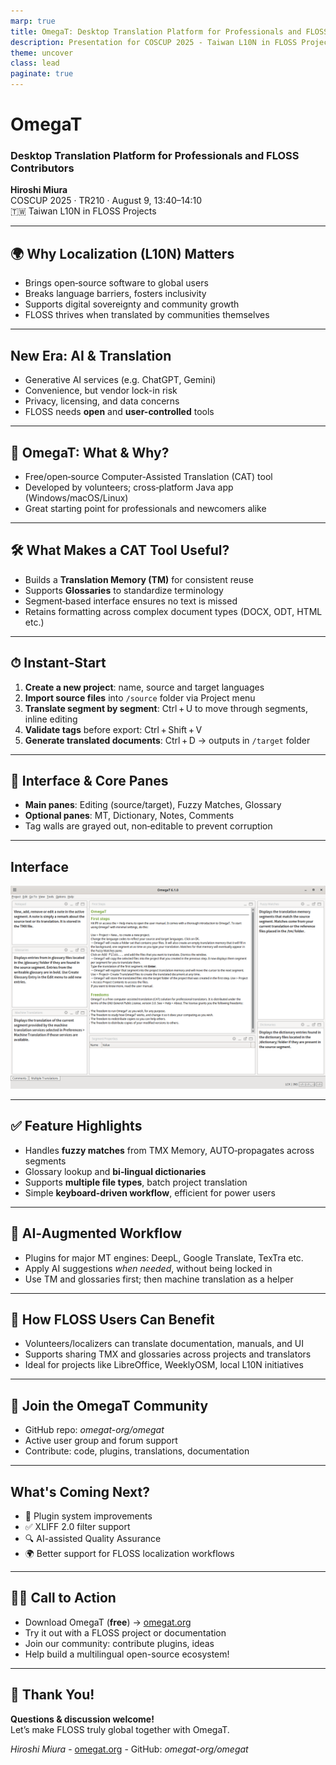 ```yaml
---
marp: true
title: OmegaT: Desktop Translation Platform for Professionals and FLOSS Contributors
description: Presentation for COSCUP 2025 - Taiwan L10N in FLOSS Projects
theme: uncover
class: lead
paginate: true
---
```


<!-- Title Slide -->
# OmegaT
### Desktop Translation Platform for Professionals and FLOSS Contributors

**Hiroshi Miura**  
COSCUP 2025 · TR210 · August 9, 13:40–14:10  
🇹🇼 Taiwan L10N in FLOSS Projects

---

## 🌍 Why Localization (L10N) Matters

- Brings open‑source software to global users
- Breaks language barriers, fosters inclusivity
- Supports digital sovereignty and community growth
- FLOSS thrives when translated by communities themselves

---

## New Era: AI & Translation

- Generative AI services (e.g. ChatGPT, Gemini)
- Convenience, but vendor lock-in risk
- Privacy, licensing, and data concerns
- FLOSS needs **open** and **user-controlled** tools

---

## 🚀 OmegaT: What & Why?

- Free/open‑source Computer‑Assisted Translation (CAT) tool
- Developed by volunteers; cross‑platform Java app (Windows/macOS/Linux)
- Great starting point for professionals and newcomers alike

---

## 🛠 What Makes a CAT Tool Useful?

- Builds a **Translation Memory (TM)** for consistent reuse
- Supports **Glossaries** to standardize terminology
- Segment‑based interface ensures no text is missed
- Retains formatting across complex document types (DOCX, ODT, HTML etc.)

---

## ⏱ Instant‑Start

1. **Create a new project**: name, source and target languages
2. **Import source files** into `/source` folder via Project menu
3. **Translate segment by segment**: Ctrl + U to move through segments, inline editing
4. **Validate tags** before export: Ctrl + Shift + V
5. **Generate translated documents**: Ctrl + D → outputs in `/target` folder

---

## 🔎 Interface & Core Panes

- **Main panes**: Editing (source/target), Fuzzy Matches, Glossary
- **Optional panes**: MT, Dictionary, Notes, Comments
- Tag walls are grayed out, non‑editable to prevent corruption 

---

## Interface

![center: 80%](images/omegat-startup-screen.png)

---

## ✅ Feature Highlights

- Handles **fuzzy matches** from TMX Memory, AUTO‑propagates across segments
- Glossary lookup and **bi‑lingual dictionaries**
- Supports **multiple file types**, batch project translation
- Simple **keyboard-driven workflow**, efficient for power users

---

## 🤖 AI‑Augmented Workflow

- Plugins for major MT engines: DeepL, Google Translate, TexTra etc.
- Apply AI suggestions *when needed*, without being locked in
- Use TM and glossaries first; then machine translation as a helper


---

## 🧩 How FLOSS Users Can Benefit

- Volunteers/localizers can translate documentation, manuals, and UI
- Supports sharing TMX and glossaries across projects and translators
- Ideal for projects like LibreOffice, WeeklyOSM, local L10N initiatives

---

## 🤝 Join the OmegaT Community

- GitHub repo: *omegat-org/omegat*
- Active user group and forum support
- Contribute: code, plugins, translations, documentation

---

## What's Coming Next?

- 🧩 Plugin system improvements
- ✅ XLIFF 2.0 filter support
- 🔍 AI-assisted Quality Assurance
- 🌍 Better support for FLOSS localization workflows

---

## 🏃‍♂️ Call to Action

- Download OmegaT (**free**) → [omegat.org](https://omegat.org)
- Try it out with a FLOSS project or documentation
- Join our community: contribute plugins, ideas
- Help build a multilingual open-source ecosystem!

---

## 🙏 Thank You!

**Questions & discussion welcome!**  
Let’s make FLOSS truly global together with OmegaT.  

_Hiroshi Miura_ - [omegat.org](https://omegat.org) - GitHub: *omegat-org/omegat*


<!-- Add this anywhere in your Markdown file -->
<script type="module">
  import mermaid from 'https://cdn.jsdelivr.net/npm/mermaid@10/dist/mermaid.esm.min.mjs';
  mermaid.initialize({ startOnLoad: true });
</script>
